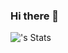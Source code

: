### Hi there 👋

![<aswinrejidev>'s Stats](https://github-readme-stats.vercel.app/api?username=<username>&theme=vue-dark&show_icons=true&hide_border=true&count_private=true)
<!--
**aswinrejidev/aswinrejidev** is a ✨ _special_ ✨ repository because its `README.md` (this file) appears on your GitHub profile.

Here are some ideas to get you started:

- 🔭 I’m currently working on ...
- 🌱 I’m currently learning ...
- 👯 I’m looking to collaborate on ...
- 🤔 I’m looking for help with ...
- 💬 Ask me about ...
- 📫 How to reach me: ...
- 😄 Pronouns: ...
- ⚡ Fun fact: ...
-->
